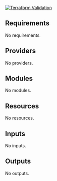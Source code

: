 
[![Terraform Validation](https://github.com/HappyPathway/terraform-aws-config-store/actions/workflows/terraform.yaml/badge.svg)](https://github.com/HappyPathway/terraform-aws-config-store/actions/workflows/terraform.yaml)

<!-- BEGIN_TF_DOCS -->
## Requirements

No requirements.

## Providers

No providers.

## Modules

No modules.

## Resources

No resources.

## Inputs

No inputs.

## Outputs

No outputs.
<!-- END_TF_DOCS -->